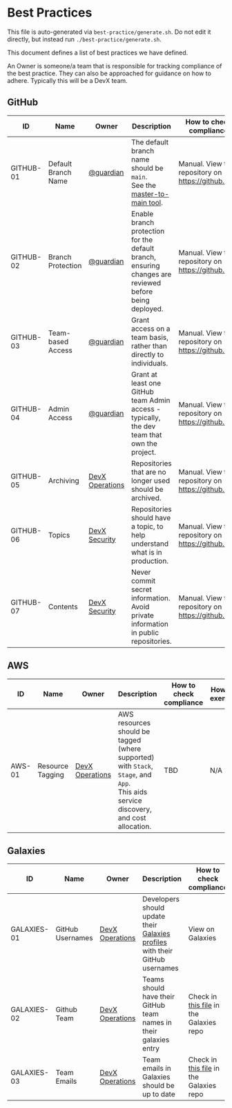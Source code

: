 

# Best Practices


This file is auto-generated via `best-practice/generate.sh`. Do not edit it directly, but instead run `./best-practice/generate.sh`.

This document defines a list of best practices we have defined.

An Owner is someone/a team that is responsible for tracking compliance of the best practice. They can also be approached for guidance on how to adhere. Typically this will be a DevX team.

<!-- contentstart -->
## GitHub
| ID        | Name                | Owner                                                                     | Description                                                                                                                                    | How to check compliance                           | How to exempt                                                                                     |
| --------- | ------------------- | ------------------------------------------------------------------------- | ---------------------------------------------------------------------------------------------------------------------------------------------- | ------------------------------------------------- | ------------------------------------------------------------------------------------------------- |
| GITHUB-01 | Default Branch Name | [@guardian](https://github.com/orgs/guardian/teams/all)                   | The default branch name should be `main`.<br>See the [master-to-main tool](https://github.com/guardian/master-to-main/blob/main/migrating.md). | Manual. View the repository on https://github.com | N/A                                                                                               |
| GITHUB-02 | Branch Protection   | [@guardian](https://github.com/orgs/guardian/teams/all)                   | Enable branch protection for the default branch, ensuring changes are reviewed before being deployed.                                          | Manual. View the repository on https://github.com | N/A                                                                                               |
| GITHUB-03 | Team-based Access   | [@guardian](https://github.com/orgs/guardian/teams/all)                   | Grant access on a team basis, rather than directly to individuals.                                                                             | Manual. View the repository on https://github.com | N/A                                                                                               |
| GITHUB-04 | Admin Access        | [@guardian](https://github.com/orgs/guardian/teams/all)                   | Grant at least one GitHub team Admin access - typically, the dev team that own the project.                                                    | Manual. View the repository on https://github.com | Repositories *without* the one of following topics are exempt: production, testing, documentation |
| GITHUB-05 | Archiving           | [DevX Operations](https://github.com/orgs/guardian/teams/devx-operations) | Repositories that are no longer used should be archived.                                                                                       | Manual. View the repository on https://github.com | N/A                                                                                               |
| GITHUB-06 | Topics              | [DevX Security](https://github.com/orgs/guardian/teams/devx-security)     | Repositories should have a topic, to help understand what is in production.                                                                    | Manual. View the repository on https://github.com | Repositories owned *only* by non-P&E teams are exempt.                                            |
| GITHUB-07 | Contents            | [DevX Security](https://github.com/orgs/guardian/teams/devx-security)     | Never commit secret information. Avoid private information in public repositories.                                                             | Manual. View the repository on https://github.com | N/A                                                                                               |
## AWS
| ID     | Name             | Owner                                                                     | Description                                                                                                                             | How to check compliance | How to exempt |
| ------ | ---------------- | ------------------------------------------------------------------------- | --------------------------------------------------------------------------------------------------------------------------------------- | ----------------------- | ------------- |
| AWS-01 | Resource Tagging | [DevX Operations](https://github.com/orgs/guardian/teams/devx-operations) | AWS resources should be tagged (where supported) with `Stack`, `Stage`, and `App`.<br>This aids service discovery, and cost allocation. | TBD                     | N/A           |
## Galaxies
| ID          | Name             | Owner                                                                     | Description                                                                                                         | How to check compliance                                                                                        | How to exempt                                                       |
| ----------- | ---------------- | ------------------------------------------------------------------------- | ------------------------------------------------------------------------------------------------------------------- | -------------------------------------------------------------------------------------------------------------- | ------------------------------------------------------------------- |
| GALAXIES-01 | GitHub Usernames | [DevX Operations](https://github.com/orgs/guardian/teams/devx-operations) | Developers should update their [Galaxies profiles](https://forms.gle/7Yye3KfHefgYqg3c7) with their GitHub usernames | View on Galaxies                                                                                               | Your Galaxies role is something other than an engineer/data analyst |
| GALAXIES-02 | Github Team      | [DevX Operations](https://github.com/orgs/guardian/teams/devx-operations) | Teams should have their GitHub team names in their galaxies entry                                                   | Check in [this file](https://github.com/guardian/galaxies/blob/main/shared/data/teams.ts) in the Galaxies repo | Non-development teams are exempt                                    |
| GALAXIES-03 | Team Emails      | [DevX Operations](https://github.com/orgs/guardian/teams/devx-operations) | Team emails in Galaxies should be up to date                                                                        | Check in [this file](https://github.com/guardian/galaxies/blob/main/shared/data/teams.ts) in the Galaxies repo | N/A                                                                 |
<!-- contentend -->
